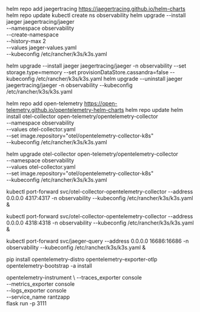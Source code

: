 helm repo add jaegertracing https://jaegertracing.github.io/helm-charts
helm repo update
kubectl create ns observability
helm upgrade --install jaeger jaegertracing/jaeger \
    --namespace observability \
    --create-namespace \
    --history-max 2 \
    --values jaeger-values.yaml \
    --kubeconfig /etc/rancher/k3s/k3s.yaml

helm upgrade --install jaeger jaegertracing/jaeger  -n observability   --set storage.type=memory  --set provisionDataStore.cassandra=false --kubeconfig /etc/rancher/k3s/k3s.yaml
helm upgrade --uninstall jaeger jaegertracing/jaeger  -n observability   --kubeconfig /etc/rancher/k3s/k3s.yaml


helm repo add open-telemetry https://open-telemetry.github.io/opentelemetry-helm-charts
helm repo update
helm install otel-collector open-telemetry/opentelemetry-collector \
    --namespace observability \
    --values otel-collector.yaml \
    --set image.repository="otel/opentelemetry-collector-k8s"\
    --kubeconfig /etc/rancher/k3s/k3s.yaml

helm upgrade otel-collector open-telemetry/opentelemetry-collector \
    --namespace observability \
    --values otel-collector.yaml \
    --set image.repository="otel/opentelemetry-collector-k8s" \
    --kubeconfig /etc/rancher/k3s/k3s.yaml

kubectl port-forward svc/otel-collector-opentelemetry-collector  --address 0.0.0.0 4317:4317 -n observability --kubeconfig /etc/rancher/k3s/k3s.yaml &

kubectl port-forward svc/otel-collector-opentelemetry-collector  --address 0.0.0.0 4318:4318 -n observability --kubeconfig /etc/rancher/k3s/k3s.yaml &

kubectl port-forward svc/jaeger-query --address 0.0.0.0 16686:16686 -n observability --kubeconfig /etc/rancher/k3s/k3s.yaml &

pip install opentelemetry-distro opentelemetry-exporter-otlp
opentelemetry-bootstrap -a install

opentelemetry-instrument \ 
    --traces_exporter console \
    --metrics_exporter console \
    --logs_exporter console \
    --service_name rantzapp \
    flask run -p 3111